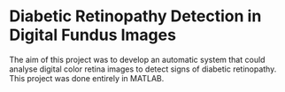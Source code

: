 # Diabetic Retinopathy Detection in Digital Fundus Images
The aim of this project was to develop an automatic system that could analyse digital color retina images to detect signs of diabetic retinopathy. This project was done entirely in MATLAB.
